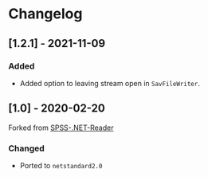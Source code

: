 # Changelog

## [1.2.1] - 2021-11-09

### Added

- Added option to leaving stream open in `SavFileWriter`.

## [1.0] - 2020-02-20

Forked from [SPSS-.NET-Reader](https://github.com/fbiagi/SPSS-.NET-Reader) 

### Changed

- Ported to `netstandard2.0`
